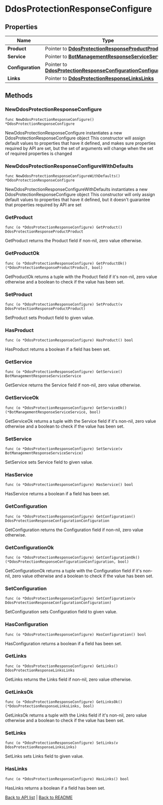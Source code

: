 # DdosProtectionResponseConfigure

## Properties

Name | Type | Description | Notes
------------ | ------------- | ------------- | -------------
**Product** | Pointer to [**DdosProtectionResponseProductProduct**](DdosProtectionResponseProductProduct.md) |  | [optional] 
**Service** | Pointer to [**BotManagementResponseServiceService**](BotManagementResponseServiceService.md) |  | [optional] 
**Configuration** | Pointer to [**DdosProtectionResponseConfigurationConfiguration**](DdosProtectionResponseConfigurationConfiguration.md) |  | [optional] 
**Links** | Pointer to [**DdosProtectionResponseLinksLinks**](DdosProtectionResponseLinksLinks.md) |  | [optional] 

## Methods

### NewDdosProtectionResponseConfigure

`func NewDdosProtectionResponseConfigure() *DdosProtectionResponseConfigure`

NewDdosProtectionResponseConfigure instantiates a new DdosProtectionResponseConfigure object
This constructor will assign default values to properties that have it defined,
and makes sure properties required by API are set, but the set of arguments
will change when the set of required properties is changed

### NewDdosProtectionResponseConfigureWithDefaults

`func NewDdosProtectionResponseConfigureWithDefaults() *DdosProtectionResponseConfigure`

NewDdosProtectionResponseConfigureWithDefaults instantiates a new DdosProtectionResponseConfigure object
This constructor will only assign default values to properties that have it defined,
but it doesn't guarantee that properties required by API are set

### GetProduct

`func (o *DdosProtectionResponseConfigure) GetProduct() DdosProtectionResponseProductProduct`

GetProduct returns the Product field if non-nil, zero value otherwise.

### GetProductOk

`func (o *DdosProtectionResponseConfigure) GetProductOk() (*DdosProtectionResponseProductProduct, bool)`

GetProductOk returns a tuple with the Product field if it's non-nil, zero value otherwise
and a boolean to check if the value has been set.

### SetProduct

`func (o *DdosProtectionResponseConfigure) SetProduct(v DdosProtectionResponseProductProduct)`

SetProduct sets Product field to given value.

### HasProduct

`func (o *DdosProtectionResponseConfigure) HasProduct() bool`

HasProduct returns a boolean if a field has been set.

### GetService

`func (o *DdosProtectionResponseConfigure) GetService() BotManagementResponseServiceService`

GetService returns the Service field if non-nil, zero value otherwise.

### GetServiceOk

`func (o *DdosProtectionResponseConfigure) GetServiceOk() (*BotManagementResponseServiceService, bool)`

GetServiceOk returns a tuple with the Service field if it's non-nil, zero value otherwise
and a boolean to check if the value has been set.

### SetService

`func (o *DdosProtectionResponseConfigure) SetService(v BotManagementResponseServiceService)`

SetService sets Service field to given value.

### HasService

`func (o *DdosProtectionResponseConfigure) HasService() bool`

HasService returns a boolean if a field has been set.

### GetConfiguration

`func (o *DdosProtectionResponseConfigure) GetConfiguration() DdosProtectionResponseConfigurationConfiguration`

GetConfiguration returns the Configuration field if non-nil, zero value otherwise.

### GetConfigurationOk

`func (o *DdosProtectionResponseConfigure) GetConfigurationOk() (*DdosProtectionResponseConfigurationConfiguration, bool)`

GetConfigurationOk returns a tuple with the Configuration field if it's non-nil, zero value otherwise
and a boolean to check if the value has been set.

### SetConfiguration

`func (o *DdosProtectionResponseConfigure) SetConfiguration(v DdosProtectionResponseConfigurationConfiguration)`

SetConfiguration sets Configuration field to given value.

### HasConfiguration

`func (o *DdosProtectionResponseConfigure) HasConfiguration() bool`

HasConfiguration returns a boolean if a field has been set.

### GetLinks

`func (o *DdosProtectionResponseConfigure) GetLinks() DdosProtectionResponseLinksLinks`

GetLinks returns the Links field if non-nil, zero value otherwise.

### GetLinksOk

`func (o *DdosProtectionResponseConfigure) GetLinksOk() (*DdosProtectionResponseLinksLinks, bool)`

GetLinksOk returns a tuple with the Links field if it's non-nil, zero value otherwise
and a boolean to check if the value has been set.

### SetLinks

`func (o *DdosProtectionResponseConfigure) SetLinks(v DdosProtectionResponseLinksLinks)`

SetLinks sets Links field to given value.

### HasLinks

`func (o *DdosProtectionResponseConfigure) HasLinks() bool`

HasLinks returns a boolean if a field has been set.


[Back to API list](../README.md#documentation-for-api-endpoints) | [Back to README](../README.md)
